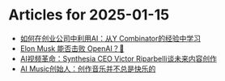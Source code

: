 # Articles for 2025-01-15

- [如何在创业公司中利用AI：从Y Combinator的经验中学习](https://keithhchen.github.io/wpa-md-previews/2025-01-15/html/如何在创业公司中利用AI从Y-Combinator的经验中学习.html)
- [Elon Musk 能否击败 OpenAI？🚀](https://keithhchen.github.io/wpa-md-previews/2025-01-15/html/Elon-Musk-能否击败-OpenAI.html)
- [AI视频革命：Synthesia CEO Victor Riparbelli谈未来内容创作](https://keithhchen.github.io/wpa-md-previews/2025-01-15/html/AI视频革命Synthesia-CEO-Victor-Riparbelli谈未来内容创作.html)
- [AI Music创始人：创作音乐并不总是快乐的](https://keithhchen.github.io/wpa-md-previews/2025-01-15/html/AI-Music创始人创作音乐并不总是快乐的.html)